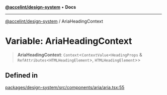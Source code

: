 [**@accelint/design-system**](../README.md) • **Docs**

***

[@accelint/design-system](../README.md) / AriaHeadingContext

# Variable: AriaHeadingContext

> **AriaHeadingContext**: `Context`\<`ContextValue`\<`HeadingProps` & `RefAttributes`\<`HTMLHeadingElement`\>, `HTMLHeadingElement`\>\>

## Defined in

[packages/design-system/src/components/aria/aria.tsx:55](https://github.com/gohypergiant/standard-toolkit/blob/258694cea8ed8bbd956b3cf5da47c2c9debcf127/packages/design-system/src/components/aria/aria.tsx#L55)
